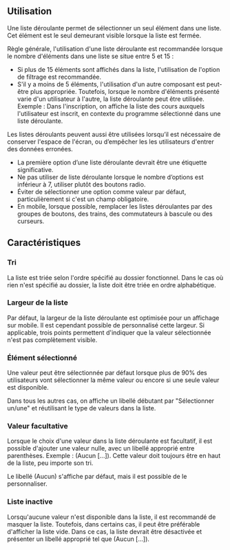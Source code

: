 ## Utilisation
Une liste déroulante permet de sélectionner un seul élément dans une liste. Cet élément est le seul demeurant visible lorsque la liste est fermée.

Règle générale, l'utilisation d'une liste déroulante est recommandée lorsque le nombre d'éléments dans une liste se situe entre 5 et 15 :
    <ul class="m-u--bullet-list">
        <li>Si plus de 15 éléments sont affichés dans la liste, l'utilisation de l'option de filtrage est recommandée.</li>
        <li>S'il y a moins de 5 éléments, l'utilisation d'un autre composant est peut-être plus appropriée. Toutefois, lorsque le nombre d'éléments présenté varie d'un utilisateur à l'autre, la liste déroulante peut être utilisée. Exemple : Dans l'inscription, on affiche la liste des cours auxquels l'utilisateur est inscrit, en contexte du programme sélectionné dans une liste déroulante.</li>
    </ul>

Les listes déroulants peuvent aussi être utilisées lorsqu’il est nécessaire de conserver l'espace de l'écran, ou d’empêcher les les utilisateurs d'entrer des données erronées.

<modul-do>
    <ul class="m-u--bullet-list">
        <li>La première option d’une liste déroulante devrait être une étiquette significative.</li>
        <li>Ne pas utiliser de liste déroulante lorsque le nombre d’options est inférieur à 7, utiliser plutôt des boutons radio.</li>
        <li>Éviter de sélectionner une option comme valeur par défaut, particulièrement si c'est un champ obligatoire.</li>
        <li>En mobile, lorsque possible, remplacer les listes déroulantes par des groupes de boutons, des trains, des commutateurs à bascule ou des curseurs.</li>
    </ul>
</modul-do>
</hr>

## Caractéristiques
### Tri
La liste est triée selon l'ordre spécifié au dossier fonctionnel. Dans le cas où rien n'est spécifié au dossier, la liste doit être triée en ordre alphabétique.

### Largeur de la liste
Par défaut, la largeur de la liste déroulante est optimisée pour un affichage sur mobile. Il est cependant possible de personnalisé cette largeur. Si applicable, trois points permettent d'indiquer que la valeur sélectionnée n'est pas complètement visible.

### Élément sélectionné
Une valeur peut être sélectionnée par défaut lorsque plus de 90% des utilisateurs vont sélectionner la même valeur ou encore si une seule valeur est disponible.

Dans tous les autres cas, on affiche un libellé débutant par "Sélectionner un/une" et réutilisant le type de valeurs dans la liste.

### Valeur facultative
Lorsque le choix d'une valeur dans la liste déroulante est facultatif, il est possible d'ajouter une valeur nulle, avec un libellé approprié entre parenthèses. Exemple : (Aucun [...]). Cette valeur doit toujours être en haut de la liste, peu importe son tri.

Le libellé (Aucun) s'affiche par défaut, mais il est possible de le personnaliser.

### Liste inactive
Lorsqu'aucune valeur n'est disponible dans la liste, il est recommandé de masquer la liste. Toutefois, dans certains cas, il peut être préférable d'afficher la liste vide. Dans ce cas, la liste devrait être désactivée et présenter un libellé approprié tel que (Aucun [...]).